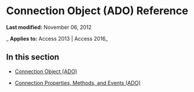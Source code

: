 
# Connection Object (ADO) Reference

 **Last modified:** November 06, 2012

 _ **Applies to:** Access 2013 | Access 2016_

## In this section


- [Connection Object (ADO)](c16023aa-0321-2513-ee71-255d6ffba03d.md)
    
- [Connection Properties, Methods, and Events (ADO)](e78329a4-0b90-9ae5-f3d7-e56815a396fd.md)
    
